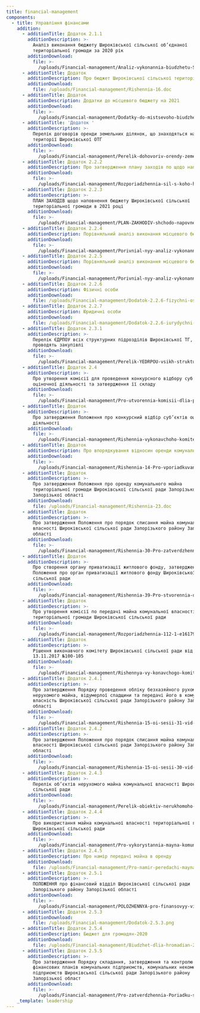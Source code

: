 ```yaml
---
title: financial-management
components:
  - title: Управління фінансами
    addition:
      - additionTitle: Додаток 2.1.1
        additionDescription: >-
          Аналіз виконання бюджету Широківської сільської об’єднаної
          територіальної громади за 2020 рік
        additionDownload:
          file: >-
            /uploads/Financial-management/Analiz-vykonannia-biudzhetu-SHyrokivs-koi-sil-s-koi-obiednanoi-terytorial-noi-hromady-za-2020-rik.xlsx
      - additionTitle: Додаток
        additionDescription: Про бюджет Широківської сільської територіальної громади на 2021 рік
        additionDownload:
          file: /uploads/Financial-management/Rishennia-16.doc
      - additionTitle: Додаток
        additionDescription: Додатки до місцевого бюджету на 2021
        additionDownload:
          file: >-
            /uploads/Financial-management/Dodatky-do-mistsevoho-biudzhetu-na-2021.xlsx
      - additionTitle: 'Додаток '
        additionDescription: >-
          Перелік договорів оренди земельних ділянок, що знаходяться на
          території Широківської ОТГ
        additionDownload:
          file: >-
            /uploads/Financial-management/Perelik-dohovoriv-orendy-zemel-nykh-dilianok-shcho-znakhodiat-sia-na-terytorii-SHyrokivs-koi-OTH.xlsx
      - additionTitle: Додаток 2.2.2
        additionDescription: Про затвердження плану заходів по щодо наповнення бюджету на 2021 рік
        additionDownload:
          file: >-
            /uploads/Financial-management/Rozporiadzhennia-sil-s-koho-holovy-75-vid-23.03.2021.doc
      - additionTitle: Додаток 2.2.3
        additionDescription: >-
          ПЛАН ЗАХОДІВ щодо наповнення бюджету Широківської сільської
          територіальної громади в 2021 році
        additionDownload:
          file: >-
            /uploads/Financial-management/PLAN-ZAKHODIV-shchodo-napovnennia-biudzhetu-SHyrokivs-koi-sil-s-koi-terytorial-noi-hromady-v-2021-rotsi.rtf
      - additionTitle: Додаток 2.2.4
        additionDescription: Порівняльний аналіз виконання місцевого бюджету 2018-2019
        additionDownload:
          file: >-
            /uploads/Financial-management/Porivnial-nyy-analiz-vykonannia-mistsevoho-biudzhetu-2018-2019.xlsx
      - additionTitle: Додаток 2.2.5
        additionDescription: Порівняльний аналіз виконання місцевого бюджету 2019-2020
        additionDownload:
          file: >-
            /uploads/Financial-management/Porivnial-nyy-analiz-vykonannia-mistsevoho-biudzhetu-2019-2020.xlsx
      - additionTitle: Додаток 2.2.6
        additionDescription: Фізичні особи
        additionDownload:
          file: /uploads/Financial-management/Dodatok-2.2.6-fizychni-osoby.xlsx
      - additionTitle: Додаток 2.2.7
        additionDescription: Юридичні особи
        additionDownload:
          file: /uploads/Financial-management/Dodatok-2.2.6-iurydychni-osoby.xlsx
      - additionTitle: Додаток 2.3.1
        additionDescription: >-
          Перелік ЄДРПОУ всіх структурних підрозділів Широківської ТГ, які
          проводять закупівлі
        additionDownload:
          file: >-
            /uploads/Financial-management/Perelik-YEDRPOU-vsikh-strukturnykh-pidrozdiliv-SHyrokivs-koi-TH-iaki-provodiat-zakupivli.docx
      - additionTitle: Додаток 2.4
        additionDescription: >-
          Про утворення комісії для проведення конкурсного відбору суб’єктів
          оціночної діяльності та затвердження її складу
        additionDownload:
          file: >-
            /uploads/Financial-management/Pro-utvorennia-komisii-dlia-provedennia-konkursnoho-vidboru-sub-iektiv-otsinochnoi-diial-nosti-ta-zatverdzhennia-ii-skladu.docx
      - additionTitle: Додаток
        additionDescription: >-
          Про затвердження Положення про конкурсний відбір суб’єктів оціночної
          діяльності
        additionDownload:
          file: >-
            /uploads/Financial-management/Rishennia-vykonavchoho-komitetu-100-vid-13.11.2017.docx
      - additionTitle: Додаток
        additionDescription: Про впорядкування відносин оренди комунального майна
        additionDownload:
          file: >-
            /uploads/Financial-management/Rishennia-14-Pro-vporiadkuvannia-vidnosyn-orendy-komunal-noho-mayna.docx
      - additionTitle: Додаток
        additionDescription: >-
          Про затвердження Положення про оренду комунального майна
          територіальної громади Широківської сільської ради Запорізького району
          Запорізької області
        additionDownload:
          file: /uploads/Financial-management/Rishennia-23.doc
      - additionTitle: Додаток
        additionDescription: >-
          Про затвердження Положення про порядок списання майна комунальної
          власності Широківської сільської ради Запорізького району Запорізької
          області
        additionDownload:
          file: >-
            /uploads/Financial-management/Rishennia-30-Pro-zatverdzhennia-Polozhennia-pro-poriadok-spysannia-mayna-komunal-noi-vlasnosti-SHyrokivs-koi-sil-s-koi-rady-Zaporiz-koho-rayonu-Zaporiz-koi-oblasti.docx
      - additionTitle: Додаток
        additionDescription: >-
          Про створення органу приватизації житлового фонду, затвердження
          Положення про орган приватизації житлового фонду Широківської
          сільської ради
        additionDownload:
          file: >-
            /uploads/Financial-management/Rishennia-39-Pro-stvorennia-orhanu-pryvatyzatsii-zhytlovoho-fondu-zatverdzhennia-Polozhennia-pro-orhan-pryvatyzatsii-zhytlovoho-fondu-SHyrokivs-koi-sil-s-koi-rady.docx
      - additionTitle: Додаток
        additionDescription: >-
          Про утворення комісії по передачі майна комунальної власності
          територіальної громади Широківської сільської ради
        additionDownload:
          file: >-
            /uploads/Financial-management/Rozporiadzhennia-112-1-e1617983887290.jpg
      - additionTitle: Додаток
        additionDescription: >-
          Рішення виконавчого комітету Широківської сільської ради від
          13.11.2017 №100-105
        additionDownload:
          file: >-
            /uploads/Financial-management/Rishennya-vy-konavchogo-komitetu-vid-13.11.2017-roku.docx
      - additionTitle: Додаток 2.4.1
        additionDescription: >-
          Про затвердження Порядку проведення обліку безхазяйного рухомого і
          нерухомого майна, відумерлої спадщини та передачі його в комунальну
          власність Широківської сільської ради Запорізького району Запорізької
          області
        additionDownload:
          file: >-
            /uploads/Financial-management/Rishennia-15-oi-sesii-31-vid-11.04.2018.docx
      - additionTitle: Додаток 2.4.2
        additionDescription: >-
          Про затвердження Положення про порядок списання майна комунальної
          власності Широківської сільської ради Запорізького району Запорізької
          області
        additionDownload:
          file: >-
            /uploads/Financial-management/Rishennia-15-oi-sesii-30-vid-11.04.2018.docx.docx
      - additionTitle: Додаток 2.4.3
        additionDescription: >-
          Перелік об’єктів нерухомого майна комунальної власності Широківської
          сільської ради
        additionDownload:
          file: >-
            /uploads/Financial-management/Perelik-obiektiv-nerukhomoho-mayna-komunal-noi-vlasnosti-SHyrokivs-koi-sil-s-koi-rady.xlsx
      - additionTitle: Додаток 2.4.4
        additionDescription: >-
          Про використання майна комунальної власності територіальної громади
          Широківської сільської ради
        additionDownload:
          file: >-
            /uploads/Financial-management/Pro-vykorystannia-mayna-komunal-noi-vlasnosti-terytorial-noi-hromady-SHyrokivs-koi-sil-s-koi-rady.docx
      - additionTitle: Додаток 2.4.5
        additionDescription: Про намір передачі майна в оренду
        additionDownload:
          file: /uploads/Financial-management/Pro-namir-peredachi-mayna-v-orendu.pdf
      - additionTitle: Додаток 2.5.1
        additionDescription: >-
          ПОЛОЖЕННЯ про фінансовий відділ Широківської сільської ради
          Запорізького району Запорізької області
        additionDownload:
          file: >-
            /uploads/Financial-management/POLOZHENNYA-pro-finansovyy-viddil-SHyrokivs-koi-sil-s-koi-rady-Zaporiz-koho-rayonu-Zaporiz-koi-oblasti.docx
      - additionTitle: Додаток 2.5.3
        additionDownload:
          file: /uploads/Financial-management/Dodatok-2.5.3.png
      - additionTitle: Додаток 2.5.4
        additionDescription: Бюджет для громадян-2020
        additionDownload:
          file: /uploads/Financial-management/Biudzhet-dlia-hromadian-2020.pdf
      - additionTitle: Додаток 2.5.5
        additionDescription: >-
          Про затвердження Порядку складання, затвердження та контролю виконання
          фінансових планів комунальних підприємств, комунальних некомерційних
          підприємств Широківської сільської ради Запорізького району
          Запорізької област
        additionDownload:
          file: >-
            /uploads/Financial-management/Pro-zatverdzhennia-Poriadku-skladannia-zatverdzhennia-ta-kontroliu-vykonannia-finansovykh-planiv-komunal-nykh-pidpryiemstv-komunal-nykh-nekomertsiynykh-pidpryiemstv.doc
    _template: leadership
---
```




